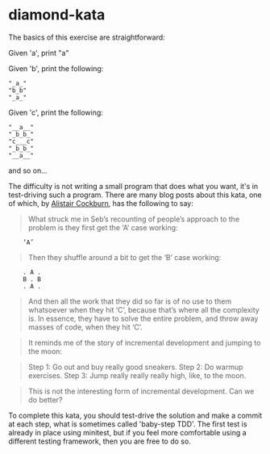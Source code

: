 # diamond-kata

The basics of this exercise are straightforward:

Given 'a', print "a"

Given 'b', print the following:

    "_a_"
    "b_b"
    "_a_"

Given 'c', print the following:

    "__a__"
    "_b_b_"
    "c___c"
    "_b_b_"
    "__a__"

and so on...

The difficulty is not writing a small program that does what you want, it's in
test-driving such a program.  There are many blog posts about this kata, one
of which, by [Alistair Cockburn]((http://alistair.cockburn.us/Thinking+before+programming)),
has the following to say:

>What struck me in Seb’s recounting of people’s approach to the problem is they
first get the ‘A’ case working:

        ‘A’

>Then they shuffle around a bit to get the ‘B’ case working:

        . A .
        B . B
        . A .

>And then all the work that they did so far is of no use to them whatsoever
when they hit ‘C’, because that’s where all the complexity is. In essence,
they have to solve the entire problem, and throw away masses of code, when
they hit ‘C’.

>It reminds me of the story of incremental development and jumping to the moon:

>Step 1: Go out and buy really good sneakers.
>Step 2: Do warmup exercises.
>Step 3: Jump really really really high, like, to the moon.

>This is not the interesting form of incremental development. Can we do better?

To complete this kata, you should test-drive the solution and make a commit at
each step, what is sometimes called 'baby-step TDD'.  The first test is already
in place using minitest, but if you feel more comfortable using a different
testing framework, then you are free to do so.
